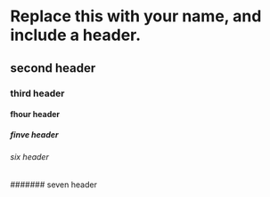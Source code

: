 # Replace this with your name, and include a header.

## second header
### third header
#### fhour header
##### finve header
###### six header
####### seven header
